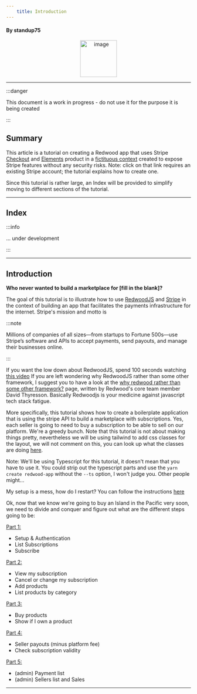 ```yaml
---
    title: Introduction
---
```


#### By standup75

<p align="center">
<img width="100" alt="image" src="https://user-images.githubusercontent.com/2712405/182480281-a6f37610-2a7e-44ba-a468-68865d18e280.png"/>
<br/>
</p>

---

:::danger

This document is a work in progress - do not use it for the purpose it is being created

:::
## Summary

This article is a tutorial on creating a Redwood app that uses Stripe [Checkout](https://stripe.com/payments/checkout) and [Elements](https://stripe.com/payments/elements) product in a [fictituous context](https://dashboard.stripe.com/test/products?active=true) created to expose Stripe features without any security risks. Note: click on that link requires an existing Stripe account; the tutorial explains how to create one.

Since this tutorial is rather large, an Index will be provided to simplify moving to different sections of the tutorial.

---

## Index

:::info

... under development

:::

---

## Introduction

**Who never wanted to build a marketplace for [fill in the blank]?**

The goal of this tutorial is to illustrate how to use [RedwoodJS](https://redwoodjs.com/) and [Stripe](https://stripe.com/) in the context of building an app that facilitates the payments infrastructure for the internet. Stripe's mission and motto is

:::note

Millions of companies of all sizes—from startups to Fortune 500s—use Stripe’s software and APIs to accept payments, send payouts, and manage their businesses online.

:::

 If you want the low down about RedwoodJS, spend 100 seconds watching [this video](https://youtu.be/o5Mwa_TJ3HM) If you are left wondering why RedwoodJS rather than some other framework, I suggest you to have a look at the [why redwood rather than some other framework?](https://community.redwoodjs.com/t/but-why-redwood-rather-than-some-other-framework-remix-blitz-vue-nextjs-gatsby-sveltekit-11ty-nuxtjs/2957) page, written by Redwood's core team member David Thyresson. Basically Redwoodjs is your medicine against javascript tech stack fatigue.

More specifically, this tutorial shows how to create a boilerplate application that is using the stripe API to build a marketplace with subscriptions. Yes, each seller is going to need to buy a subscription to be able to sell on our platform. We're a greedy bunch. Note that this tutorial is not about making things pretty, nevertheless we will be using tailwind to add css classes for the layout, we will not comment on this, you can look up what the classes are doing [here](https://tailwindcss.com/).

Note: We'll be using Typescript for this tutorial, it doesn't mean that you have to use it. You could strip out the typescript parts and use the `yarn create redwood-app` without the `--ts` option, I won't judge you. Other people might...

My setup is a mess, how do I restart? You can follow the instructions [here](https://github.com/generalui/redwood-stripe/issues/16)

Ok, now that we know we're going to buy an Island in the Pacific very soon, we need to divide and conquer and figure out what are the different steps going to be:

[Part 1:](/how%20to/Develop%20stripe/Part%201)

- Setup & Authentication
- List Subscriptions
- Subscribe

[Part 2:](/how%20to/Develop%20stripe/Part%202)

- View my subscription
- Cancel or change my subscription
- Add products
- List products by category

[Part 3:](/how%20to/Develop%20stripe/Part%203)

- Buy products
- Show if I own a product

[Part 4:](/how%20to/Develop%20stripe/Part%204)

- Seller payouts (minus platform fee)
- Check subscription validity

[Part 5:](/how%20to/Develop%20stripe/Part%205)

- (admin) Payment list
- (admin) Sellers list and Sales

___


